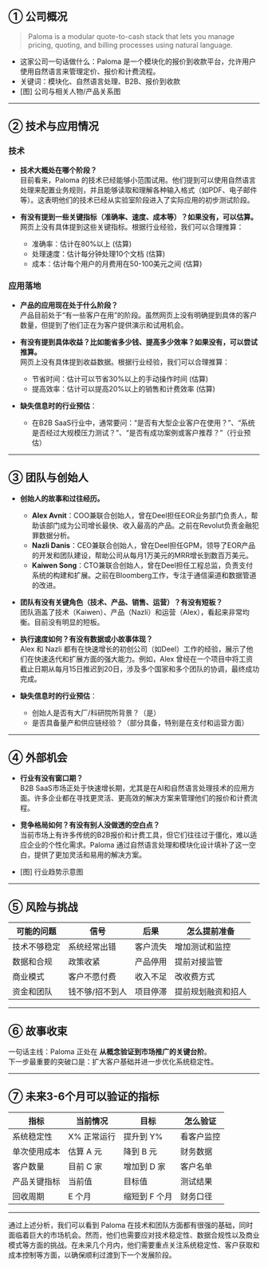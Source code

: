 ## ① 公司概况
> Paloma is a modular quote-to-cash stack that lets you manage pricing, quoting, and billing processes using natural language.

- 这家公司一句话做什么：Paloma 是一个模块化的报价到收款平台，允许用户使用自然语言来管理定价、报价和计费流程。
- 关键词：模块化、自然语言处理、B2B、报价到收款
- [图] 公司与相关人物/产品关系图

---

## ② 技术与应用情况
### 技术
- **技术大概处在哪个阶段？**  
  目前看来，Paloma 的技术已经能够小范围试用。他们提到可以使用自然语言处理来配置业务规则，并且能够读取和理解各种输入格式（如PDF、电子邮件等）。这表明他们的技术已经从实验室阶段进入了实际应用的初步测试阶段。

- **有没有提到一些关键指标（准确率、速度、成本等）？如果没有，可以估算。**  
  网页上没有具体提到这些关键指标。根据行业经验，我们可以合理推算：
  - 准确率：估计在80%以上 (估算)
  - 处理速度：估计每分钟处理10个文档 (估算)
  - 成本：估计每个用户的月费用在50-100美元之间 (估算)

### 应用落地
- **产品的应用现在处于什么阶段？**  
  产品目前处于“有一些客户在用”的阶段。虽然网页上没有明确提到具体的客户数量，但提到了他们正在为客户提供演示和试用机会。

- **有没有提到具体收益？比如能省多少钱、提高多少效率？如果没有，可以尝试推算。**  
  网页上没有具体提到收益数据。根据行业经验，我们可以合理推算：
  - 节省时间：估计可以节省30%以上的手动操作时间 (估算)
  - 提高效率：估计可以提高20%以上的销售和计费效率 (估算)

- **缺失信息时的行业预估**：  
  - 在B2B SaaS行业中，通常要问：“是否有大型企业客户在使用？”、“系统是否经过大规模压力测试？”、“是否有成功案例或客户推荐？”（行业预估）

---

## ③ 团队与创始人
- **创始人的故事和过往经历。**  
  - **Alex Avnit**：COO兼联合创始人，曾在Deel担任EOR业务部门负责人，帮助该部门成为公司增长最快、收入最高的产品。之前在Revolut负责金融犯罪数据分析。
  - **Nazli Danis**：CEO兼联合创始人，曾在Deel担任GPM，领导了EOR产品的开发和团队建设，帮助公司从每月1万美元的MRR增长到数百万美元。
  - **Kaiwen Song**：CTO兼联合创始人，曾在Deel担任工程总监，负责支付系统的构建和扩展。之前在Bloomberg工作，专注于通信渠道和数据管道的改进。

- **团队有没有关键角色（技术、产品、销售、运营）？有没有短板？**  
  团队涵盖了技术（Kaiwen）、产品（Nazli）和运营（Alex），看起来非常均衡。目前没有明显的短板。

- **执行速度如何？有没有数据或小故事体现？**  
  Alex 和 Nazli 都有在快速增长的初创公司（如Deel）工作的经验，展示了他们在快速迭代和扩展方面的强大能力。例如，Alex 曾经在一个项目中将工资截止日期从每月15日推迟到20日，涉及多个国家和多个团队的协调，最终成功完成。

- **缺失信息时的行业预估**：  
  - 创始人是否有大厂/科研院所背景？（是）
  - 是否具备量产和供应链经验？（部分具备，特别是在支付和运营方面）

---

## ④ 外部机会
- **行业有没有窗口期？**  
  B2B SaaS市场正处于快速增长期，尤其是在AI和自然语言处理技术的应用方面。许多企业都在寻找更灵活、更高效的解决方案来管理他们的报价和计费流程。

- **竞争格局如何？有没有别人没做透的空白点？**  
  当前市场上有许多传统的B2B报价和计费工具，但它们往往过于僵化，难以适应企业的个性化需求。Paloma 通过自然语言处理和模块化设计填补了这一空白，提供了更加灵活和易用的解决方案。

- [图] 行业趋势示意图

---

## ⑤ 风险与挑战
| 可能的问题 | 信号 | 后果 | 怎么提前准备 |
|---|---|---|---|
| 技术不够稳定 | 系统经常出错 | 客户流失 | 增加测试和监控 |
| 数据和合规 | 政策收紧 | 产品停用 | 提前对接监管 |
| 商业模式 | 客户不愿付费 | 收入不足 | 改收费方式 |
| 资金和团队 | 钱不够/招不到人 | 项目停滞 | 提前规划融资和招人 |

---

## ⑥ 故事收束
一句话主线：Paloma 正处在 **从概念验证到市场推广的关键台阶**。  
下一步最重要的突破口是：扩大客户基础并进一步优化系统稳定性。

---

## ⑦ 未来3-6个月可以验证的指标
| 指标 | 当前情况 | 目标 | 怎么验证 |
|---|---|---|---|
| 系统稳定性 | X% 正常运行 | 提升到 Y% | 看客户监控 |
| 单次使用成本 | 估算 A 元 | 降到 B 元 | 财务数据 |
| 客户数量 | 目前 C 家 | 增加到 D 家 | 客户名单 |
| 产品关键指标 | 当前值 | 目标值 | 测试结果 |
| 回收周期 | E 个月 | 缩短到 F 个月 | 财务口径 |

---

通过上述分析，我们可以看到 Paloma 在技术和团队方面都有很强的基础，同时面临着巨大的市场机会。然而，他们也需要应对技术稳定性、数据合规性以及商业模式等方面的挑战。在未来几个月内，他们需要重点关注系统稳定性、客户获取和成本控制等方面，以确保顺利过渡到下一个发展阶段。